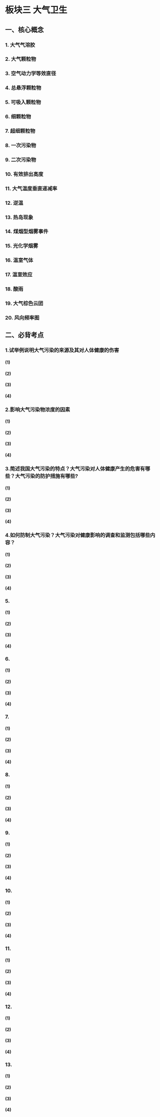 # 板块三 大气卫生

## 一、核心概念
### 1. 大气气溶胶

### 2. 大气颗粒物

### 3. 空气动力学等效直径

### 4. 总悬浮颗粒物

### 5. 可吸入颗粒物

### 6. 细颗粒物

### 7. 超细颗粒物

### 8. 一次污染物

### 9. 二次污染物

### 10. 有效排出高度

### 11. 大气温度垂直递减率

### 12. 逆温

### 13. 热岛现象

### 14. 煤烟型烟雾事件

### 15. 光化学烟雾
### 16. 温室气体
### 17. 温室效应
### 18. 酸雨
### 19. 大气棕色云团
### 20. 风向频率图

## 二、必背考点
### 1.试举例说明大气污染的来源及其对人体健康的伤害
#### (1)
#### (2)
#### (3)
#### (4)
### 2.影响大气污染物浓度的因素
#### (1)
#### (2)
#### (3)
#### (4)
### 3.简述我国大气污染的特点？大气污染对人体健康产生的危害有哪些？大气污染的防护措施有哪些?
#### (1)
#### (2)
#### (3)
#### (4)
### 4.如何防制大气污染？大气污染对健康影响的调查和监测包括哪些内容？
#### (1)
#### (2)
#### (3)
#### (4)
### 5.
#### (1)
#### (2)
#### (3)
#### (4)
### 6.
#### (1)
#### (2)
#### (3)
#### (4)
### 7.
#### (1)
#### (2)
#### (3)
#### (4)
### 8.
#### (1)
#### (2)
#### (3)
#### (4)
### 9.
#### (1)
#### (2)
#### (3)
#### (4)
### 10.
#### (1)
#### (2)
#### (3)
#### (4)
### 11.
#### (1)
#### (2)
#### (3)
#### (4)
### 12.
#### (1)
#### (2)
#### (3)
#### (4)
### 13.
#### (1)
#### (2)
#### (3)
#### (4)

